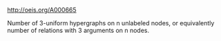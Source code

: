 http://oeis.org/A000665

Number of 3-uniform hypergraphs on n unlabeled nodes, or equivalently number of relations with 3 arguments on n nodes.
